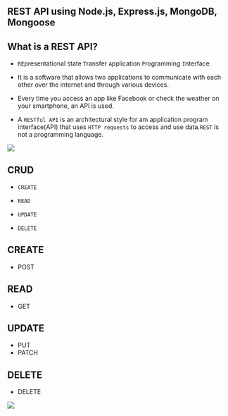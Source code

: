 ## REST API using Node.js, Express.js, MongoDB, Mongoose

## What is a REST API?

- ```RE```presentational ```S```tate ```T```ransfer ```A```pplication ```P```rogramming ```I```nterface

- It is a software that allows two applications to communicate with each other over the internet and through various devices.

- Every time you access an app like Facebook or check the weather on your smartphone, an API is used.

- A ```RESTful API``` is an architectural style for am application program interface(API) that uses ```HTTP requests``` to access and use data.```REST``` is not a programming language.

![]("./images/rest-api.PNG")

## CRUD

- ```CREATE```

- ```READ```

- ```UPDATE```

- ```DELETE```

## CREATE

- POST

## READ

- GET

## UPDATE

- PUT
- PATCH

## DELETE

- DELETE

![]('./images/crud.PNG')